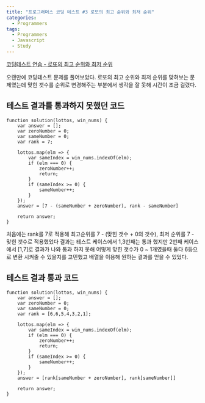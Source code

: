 ```yaml
---
title: "프로그래머스 코딩 테스트 #3 로또의 최고 순위와 최저 순위"
categories:
  - Programmers
tags:
  - Programmers
  - Javascript
  - Study
---
```


[코딩테스트 연습 - 로또의 최고 순위와 최저 순위](https://programmers.co.kr/learn/courses/30/lessons/77484)

오랜만에 코딩테스트 문제를 풀어보았다. 로또의 최고 순위와 최저 순위를 맞혀보는 문제였는데 맞힌 갯수를 순위로 변경해주는 부분에서 생각을 잘 못해 시간이 조금 걸렸다.

## 테스트 결과를 통과하지 못했던 코드

```
function solution(lottos, win_nums) {
    var answer = [];
    var zeroNumber = 0;
    var sameNumber = 0;
    var rank = 7;
    
    lottos.map(elm => {
        var sameIndex = win_nums.indexOf(elm);
        if (elm === 0) {
            zeroNumber++;
            return;
        }
        if (sameIndex >= 0) {
            sameNumber++;
        }
    });
    answer = [7 - (sameNumber + zeroNumber), rank - sameNumber]
    
    return answer;
}
```

처음에는 rank를 7로 적용해 최고순위를 7 - (맞힌 갯수 + 0의 갯수), 최저 순위를 7 - 맞힌 갯수로 적용했었다 결과는 테스트 케이스에서 1,3번째는 통과 했지만 2번째 케이스에서 [1,7]로 결과가 나와 통과 하지 못해 어떻게 맞힌 갯수가 0 ~ 1개였을때 둘다 6등으로 변환 시켜줄 수 있을지를 고민했고 배열을 이용해 원하는 결과를 얻을 수 있었다.

## 테스트 결과 통과 코드
```
function solution(lottos, win_nums) {
    var answer = [];
    var zeroNumber = 0;
    var sameNumber = 0;
    var rank = [6,6,5,4,3,2,1];
    
    lottos.map(elm => {
        var sameIndex = win_nums.indexOf(elm);
        if (elm === 0) {
            zeroNumber++;
            return;
        }
        if (sameIndex >= 0) {
            sameNumber++;
        }
    });
    answer = [rank[sameNumber + zeroNumber], rank[sameNumber]]
    
    return answer;
}
```